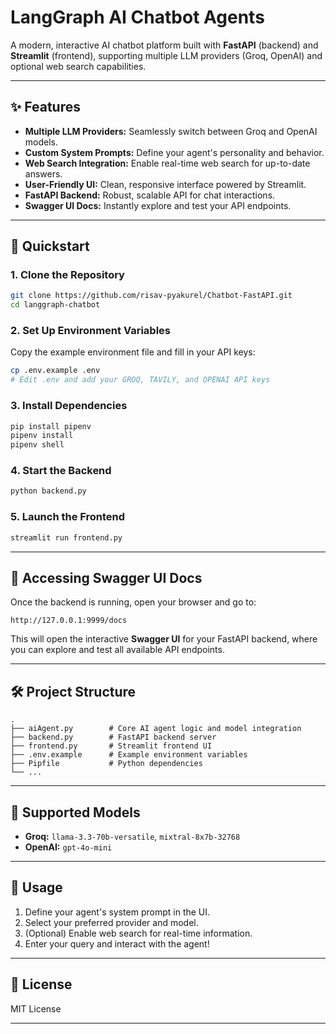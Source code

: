 # LangGraph AI Chatbot Agents

A modern, interactive AI chatbot platform built with **FastAPI** (backend) and **Streamlit** (frontend), supporting multiple LLM providers (Groq, OpenAI) and optional web search capabilities.

---

## ✨ Features

- **Multiple LLM Providers:** Seamlessly switch between Groq and OpenAI models.
- **Custom System Prompts:** Define your agent's personality and behavior.
- **Web Search Integration:** Enable real-time web search for up-to-date answers.
- **User-Friendly UI:** Clean, responsive interface powered by Streamlit.
- **FastAPI Backend:** Robust, scalable API for chat interactions.
- **Swagger UI Docs:** Instantly explore and test your API endpoints.

---

## 🚀 Quickstart

### 1. Clone the Repository

```sh
git clone https://github.com/risav-pyakurel/Chatbot-FastAPI.git
cd langgraph-chatbot
```

### 2. Set Up Environment Variables

Copy the example environment file and fill in your API keys:

```sh
cp .env.example .env
# Edit .env and add your GROQ, TAVILY, and OPENAI API keys
```

### 3. Install Dependencies

```sh
pip install pipenv
pipenv install
pipenv shell
```

### 4. Start the Backend

```sh
python backend.py
```

### 5. Launch the Frontend

```sh
streamlit run frontend.py
```

---

## 📖 Accessing Swagger UI Docs

Once the backend is running, open your browser and go to:

```
http://127.0.0.1:9999/docs
```

This will open the interactive **Swagger UI** for your FastAPI backend, where you can explore and test all available API endpoints.

---

## 🛠️ Project Structure

```
.
├── aiAgent.py        # Core AI agent logic and model integration
├── backend.py        # FastAPI backend server
├── frontend.py       # Streamlit frontend UI
├── .env.example      # Example environment variables
├── Pipfile           # Python dependencies
└── ...
```

---

## 🧩 Supported Models

- **Groq:** `llama-3.3-70b-versatile`, `mixtral-8x7b-32768`
- **OpenAI:** `gpt-4o-mini`

---

## 📝 Usage

1. Define your agent's system prompt in the UI.
2. Select your preferred provider and model.
3. (Optional) Enable web search for real-time information.
4. Enter your query and interact with the agent!

---

## 📄 License

MIT License

---

